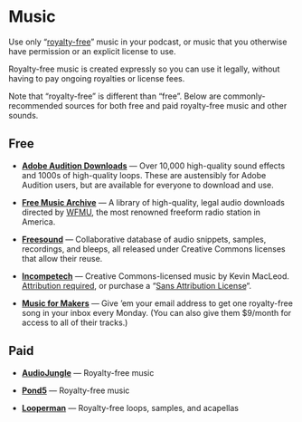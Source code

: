# Music

Use only “[royalty-free](https://en.wikipedia.org/wiki/Production_music)” music in your podcast, or music that you otherwise have permission or an explicit license to use.

Royalty-free music is created expressly so you can use it legally, without having to pay ongoing royalties or license fees.

Note that “royalty-free” is different than “free”. Below are commonly-recommended sources for both free and paid royalty-free music and other sounds.

<!--Please note that "Royalty Free" does NOT mean "Free of Cost" (although some files are both). Please pay attention to the Terms and Conditions on anything you download, and make sure you provide proper attribution when needed. (Something that show notes are good for.)-->

## Free

* **[Adobe Audition Downloads](http://offers.adobe.com/en/na/audition/offers/audition_dlc.html)** — Over 10,000 high-quality sound effects and 1000s of high-quality loops. These are austensibly for Adobe Audition users, but are available for everyone to download and use.

* **[Free Music Archive](http://freemusicarchive.org/)** — A library of high-quality, legal audio downloads directed by [WFMU](https://wfmu.org/), the most renowned freeform radio station in America.

* **[Freesound](http://freesound.org/)** — Collaborative database of audio snippets, samples, recordings, and bleeps, all released under Creative Commons licenses that allow their reuse.

* **[Incompetech](http://incompetech.com/music/)** — Creative Commons-licensed music by Kevin MacLeod. [Attribution required](https://creativecommons.org/licenses/by/3.0/us/), or purchase a “[Sans Attribution License](http://incompetech.com/music/royalty-free/licenses/sans.php)“.

* **[Music for Makers](https://musicformakers.com/)** — Give ’em your email address to get one royalty-free song in your inbox every Monday. (You can also give them $9/month for access to all of their tracks.)

## Paid

* **[AudioJungle](http://audiojungle.net/)** — Royalty-free music

* **[Pond5](http://www.pond5.com/)** — Royalty-free music

* **[Looperman](http://www.looperman.com/)** — Royalty-free loops, samples, and acapellas

